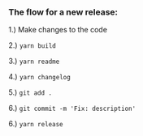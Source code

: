 ### The flow for a new release:

1.) Make changes to the code

2.) `yarn build`

3.) `yarn readme`

4.) `yarn changelog`

5.) `git add .`

6.) `git commit -m 'Fix: description'`

6.) `yarn release`
